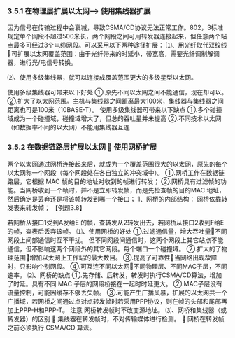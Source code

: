 ### 3.5.1 在物理层扩展以太网--> 使用集线器扩展
因为信号在传输过程中会衰减，导致CSMA/CD协议无法正常工作。802，3标准规定单个网段不超过500米长，两个网段之间可用转发器连接起来，但任意两个站点最多可经过3个电缆网段。可以采用以下两种途径扩展：
⑴、用光纤取代双绞线可扩展以太网覆盖范围：由于光纤带来的时延小，带宽高，需要光纤调制解调器，进行光/电信号转换。
 
⑵、使用多级集线器，就可以连接成覆盖范围更大的多级星型以太网。
 
使用多级集线器可带来以下好处 
①.原先不同以太网之间不能通信，现在却可以。 
②.扩大了以太网范围。主机与集线器之间距离最大100米，集线器与集线器之间距离也可是100米（10BASE-T）。
使用多级集线器可带来以下缺点 
①.多个碰撞域成为一个碰撞域，碰撞域增大了，但总的吞吐量并未提高
②.不同技术以太网（如数据率不同的以太网）不能用集线器互连


### 3.5.2 在数据链路层扩展以太网  使用网桥扩展
两个以太网通过网桥连接起来后，就成为一个覆盖范围很大的以太网，原先的每个以太网称一个网段（每个网段处在各自独立的冲突域中）。
①.网桥工作在数据链路层，它根据 MAC 帧的目的地址对收到的帧进行转发；
②.网桥具有过滤帧的功能。当网桥收到一个帧时，并不是立即转发帧，而是先检查帧的目的MAC 地址，然后确定是丢弃还是将该帧转发到哪一个接口；
1、网桥的内部结构：
网桥依靠转发表来转发帧；
【例题3.8】 
 
若网桥从接口1受到A发给E 的帧，查转发从2转发出去，若网桥从接口2收到F给E的帧，查表后丢弃该帧。
⑴、使用网桥的好处 
①.过滤通信量，增大吞吐量不同网段上间部通信时互不干扰。
但不同网段间通信时，这两个网段上其它站点不能通信，但不影响这两个网段外的其它网段。每个端口一个碰撞域。
②.扩大的了物理范围增加以太网上工作站的最大数目。
③.提高了可靠性当网络出现故障时，只影响个别网段。 
④.可互连不同以太网不同物理层、不同MAC子层，不同速率。
⑵、网桥的缺点 
①.先存储、后转发，转发时执行CSMA/CD算法，增加了时延。具有不同 MAC 子层的网段桥接在一起时时延更大。
②.MAC子层没有流量控制，可能因缓存不够丢失帧。
③.可能产生广播风暴，扩展的以太网共一个广播域，若网桥之间通过点对点转发帧时若采用PPP协议，则在帧的头部和尾部再加上PPP-H和PPP-T。
注意 网桥转发帧时不改变源地址。
⑶、网桥和集线器（或转发器）的区别 
	集线器在转发帧时，不对传输媒体进行检测。
	网桥在转发帧之前必须执行 CSMA/CD 算法。


